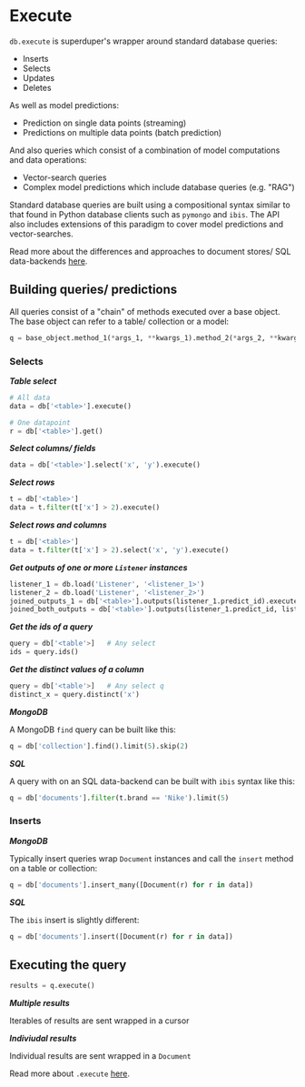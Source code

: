 # Execute

`db.execute` is superduper's wrapper around standard database queries:

- Inserts
- Selects
- Updates
- Deletes

As well as model predictions:

- Prediction on single data points (streaming)
- Predictions on multiple data points (batch prediction)

And also queries which consist of a combination of model computations and data operations:

- Vector-search queries
- Complex model predictions which include database queries (e.g. "RAG")

Standard database queries are built using a compositional syntax similar to that found in Python database clients 
such as `pymongo` and `ibis`. The API also includes extensions of this paradigm to cover model predictions
and vector-searches.

Read more about the differences and approaches to document stores/ SQL data-backends [here](docs/data_integrations).

## Building queries/ predictions

All queries consist of a "chain" of methods executed over a base object. The base object 
can refer to a table/ collection or a model:

```python
q = base_object.method_1(*args_1, **kwargs_1).method_2(*args_2, **kwargs_2)....
```

### Selects

***Table select***

```python
# All data
data = db['<table>'].execute()

# One datapoint
r = db['<table>'].get()
```

***Select columns/ fields***

```python
data = db['<table>'].select('x', 'y').execute()
```

***Select rows***

```python
t = db['<table>']
data = t.filter(t['x'] > 2).execute()
```

***Select rows and columns***

```python
t = db['<table>']
data = t.filter(t['x'] > 2).select('x', 'y').execute()
```

***Get outputs of one or more `Listener` instances***

```python
listener_1 = db.load('Listener', '<listener_1>')
listener_2 = db.load('Listener', '<listener_2>')
joined_outputs_1 = db['<table>'].outputs(listener_1.predict_id).execute()
joined_both_outputs = db['<table>'].outputs(listener_1.predict_id, listener_2.predict_id).execute()
```

***Get the ids of a query***

```python
query = db['<table'>]   # Any select
ids = query.ids()
```

***Get the distinct values of a column***

```python
query = db['<table'>]   # Any select q
distinct_x = query.distinct('x')
```

***MongoDB***

A MongoDB `find` query can be built like this:

```python
q = db['collection'].find().limit(5).skip(2)
```

***SQL***

A query with on an SQL data-backend can be built with `ibis` syntax like this:

```python
q = db['documents'].filter(t.brand == 'Nike').limit(5)
```

### Inserts

***MongoDB***

Typically insert queries wrap `Document` instances and call the `insert` method on a table or collection:

```python
q = db['documents'].insert_many([Document(r) for r in data])
```

***SQL***

The `ibis` insert is slightly different:

```python
q = db['documents'].insert([Document(r) for r in data])
```

## Executing the query


```python
results = q.execute()
```

***Multiple results***

Iterables of results are sent wrapped in a cursor

***Indiviudal results***

Individual results are sent wrapped in a `Document`

Read more about `.execute` [here](../execute_api/overview).